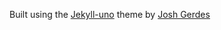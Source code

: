Built using the <a href="https://github.com/joshgerdes/jekyll-uno">Jekyll-uno</a> theme by <a href="https://github.com/joshgerdes">Josh Gerdes</a>
